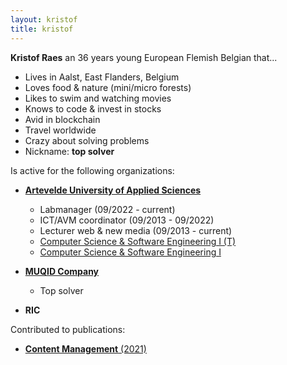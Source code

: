 ```yaml
---
layout: kristof
title: kristof
---
```


**Kristof Raes** an 36 years young European Flemish Belgian that...

 - Lives in Aalst, East Flanders, Belgium
 - Loves food & nature (mini/micro forests)
 - Likes to swim and watching movies
 - Knows to code & invest in stocks
 - Avid in blockchain
 - Travel worldwide
 - Crazy about solving problems
 - Nickname: **top solver**

Is active for the following organizations:

 - [**Artevelde University of Applied Sciences**](http://www.artevelde-uas.be) 
   
   - Labmanager (09/2022 - current)
   - ICT/AVM coordinator (09/2013 - 09/2022)
   - Lecturer web & new media (09/2013 - current)
    - [Computer Science & Software Engineering I (T)](https://bamaflexweb.arteveldehs.be/BMFUIDetailxOLOD.aspx?a=169691&b=1&c=1)
    - [Computer Science & Software Engineering I](https://bamaflexweb.arteveldehs.be/BMFUIDetailxOLOD.aspx?a=173460&b=1&c=1)

 - [**MUQID Company**](http://company.muqid.com)
   
   - Top solver

 - **RIC**

Contributed to publications:

 - [**Content Management** (2021)](http://politeia.be/nl/publicaties/278860-content+management+2021+print)
